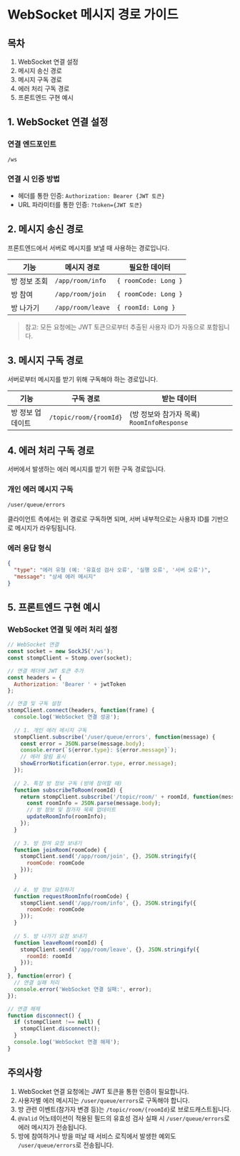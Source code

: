 # WebSocket 메시지 경로 가이드

## 목차

1. WebSocket 연결 설정
2. 메시지 송신 경로
3. 메시지 구독 경로
4. 에러 처리 구독 경로
5. 프론트엔드 구현 예시

## 1. WebSocket 연결 설정

### 연결 엔드포인트

``` 
/ws
```

### 연결 시 인증 방법

- 헤더를 통한 인증: `Authorization: Bearer {JWT 토큰}`
- URL 파라미터를 통한 인증: `?token={JWT 토큰}`

## 2. 메시지 송신 경로

프론트엔드에서 서버로 메시지를 보낼 때 사용하는 경로입니다.

| 기능      | 메시지 경로            | 필요한 데이터              |
|---------|-------------------|----------------------|
| 방 정보 조회 | `/app/room/info`  | `{ roomCode: Long }` |
| 방 참여    | `/app/room/join`  | `{ roomCode: Long }` |
| 방 나가기   | `/app/room/leave` | `{ roomId: Long }`   |

> 참고: 모든 요청에는 JWT 토큰으로부터 추출된 사용자 ID가 자동으로 포함됩니다.
>

## 3. 메시지 구독 경로

서버로부터 메시지를 받기 위해 구독해야 하는 경로입니다.

| 기능        | 구독 경로                  | 받는 데이터                            |
|-----------|------------------------|-----------------------------------|
| 방 정보 업데이트 | `/topic/room/{roomId}` | (방 정보와 참가자 목록) `RoomInfoResponse` |

## 4. 에러 처리 구독 경로

서버에서 발생하는 에러 메시지를 받기 위한 구독 경로입니다.

### 개인 에러 메시지 구독

``` 
/user/queue/errors
```

클라이언트 측에서는 위 경로로 구독하면 되며, 서버 내부적으로는 사용자 ID를 기반으로 메시지가 라우팅됩니다.

### 에러 응답 형식

``` json
{
  "type": "에러 유형 (예: '유효성 검사 오류', '실행 오류', '서버 오류')",
  "message": "상세 에러 메시지"
}
```

## 5. 프론트엔드 구현 예시

### WebSocket 연결 및 에러 처리 설정

``` javascript
// WebSocket 연결
const socket = new SockJS('/ws');
const stompClient = Stomp.over(socket);

// 연결 헤더에 JWT 토큰 추가
const headers = {
  Authorization: 'Bearer ' + jwtToken
};

// 연결 및 구독 설정
stompClient.connect(headers, function(frame) {
  console.log('WebSocket 연결 성공');
  
  // 1. 개인 에러 메시지 구독
  stompClient.subscribe('/user/queue/errors', function(message) {
    const error = JSON.parse(message.body);
    console.error(`${error.type}: ${error.message}`);
    // 에러 알림 표시
    showErrorNotification(error.type, error.message);
  });
  
  // 2. 특정 방 정보 구독 (방에 참여할 때)
  function subscribeToRoom(roomId) {
    return stompClient.subscribe('/topic/room/' + roomId, function(message) {
      const roomInfo = JSON.parse(message.body);
      // 방 정보 및 참가자 목록 업데이트
      updateRoomInfo(roomInfo);
    });
  }
  
  // 3. 방 참여 요청 보내기
  function joinRoom(roomCode) {
    stompClient.send('/app/room/join', {}, JSON.stringify({
      roomCode: roomCode
    }));
  }
  
  // 4. 방 정보 요청하기
  function requestRoomInfo(roomCode) {
    stompClient.send('/app/room/info', {}, JSON.stringify({
      roomCode: roomCode
    }));
  }
  
  // 5. 방 나가기 요청 보내기
  function leaveRoom(roomId) {
    stompClient.send('/app/room/leave', {}, JSON.stringify({
      roomId: roomId
    }));
  }
}, function(error) {
  // 연결 실패 처리
  console.error('WebSocket 연결 실패:', error);
});

// 연결 해제
function disconnect() {
  if (stompClient !== null) {
    stompClient.disconnect();
  }
  console.log('WebSocket 연결 해제');
}
```

## 주의사항

1. WebSocket 연결 요청에는 JWT 토큰을 통한 인증이 필요합니다.
2. 사용자별 에러 메시지는 `/user/queue/errors`로 구독해야 합니다.
3. 방 관련 이벤트(참가자 변경 등)는 `/topic/room/{roomId}`로 브로드캐스트됩니다.
4. `@Valid` 어노테이션이 적용된 필드의 유효성 검사 실패 시 `/user/queue/errors`로 에러 메시지가 전송됩니다.
5. 방에 참여하거나 방을 떠날 때 서비스 로직에서 발생한 예외도 `/user/queue/errors`로 전송됩니다.
